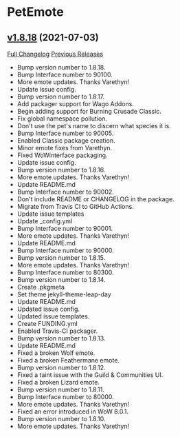 # PetEmote

## [v1.8.18](https://github.com/Ravendwyr/PetEmote/tree/v1.8.18) (2021-07-03)
[Full Changelog](https://github.com/Ravendwyr/PetEmote/commits/v1.8.18) [Previous Releases](https://github.com/Ravendwyr/PetEmote/releases)

- Bump version number to 1.8.18.  
- Bump Interface number to 90100.  
- More emote updates. Thanks Varethyn!  
- Update issue config.  
- Bump version number to 1.8.17.  
- Add packager support for Wago Addons.  
- Begin adding support for Burning Crusade Classic.  
- Fix global namespace pollution.  
- Don't use the pet's name to discern what species it is.  
- Bump Interface number to 90005.  
- Enabled Classic package creation.  
- Minor emote fixes from Varethyn.  
- Fixed WoWinterface packaging.  
- Update issue config.  
- Bump version number to 1.8.16.  
- More emote updates. Thanks Varethyn!  
- Update README.md  
- Bump Interface number to 90002.  
- Don't include README or CHANGELOG in the package.  
- Migrate from Travis CI to GitHub Actions.  
- Update issue templates  
- Update _config.yml  
- Bump Interface number to 90001.  
- More emote updates. Thanks Varethyn!  
- Update README.md  
- Bump Interface number to 90000.  
- Bump version number to 1.8.15.  
- More emote updates. Thanks Varethyn!  
- Bump Interface number to 80300.  
- Bump version number to 1.8.14.  
- Create .pkgmeta  
- Set theme jekyll-theme-leap-day  
- Update README.md  
- Updated issue config.  
- Updated issue templates.  
- Create FUNDING.yml  
- Enabled Travis-CI packager.  
- Bump version number to 1.8.13.  
- Update README.md  
- Fixed a broken Wolf emote.  
- Fixed a broken Feathermane emote.  
- Bump version number to 1.8.12.  
- Fixed a taint issue with the Guild & Communities UI.  
- Fixed a broken Lizard emote.  
- Bump version number to 1.8.11.  
- Bump Interface number to 80000.  
- More emote updates. Thanks Varethyn!  
- Fixed an error introduced in WoW 8.0.1.  
- Bump version number to 1.8.10.  
- More emote updates. Thanks Varethyn!  
